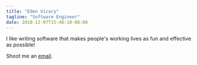 ```yaml
---
title: "Eden Vicary"
tagline: "Software Engineer"
date: 2018-12-07T15:48:10-08:00
---
```


I like writing software that makes people's working lives as fun and effective
as possible!

Shoot me an [email](<mailto:hi@edenvicary.com>).
